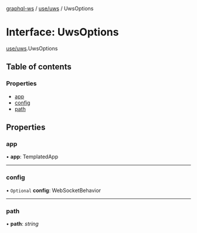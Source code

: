 [graphql-ws](../README.md) / [use/uws](../modules/use_uws.md) / UwsOptions

# Interface: UwsOptions

[use/uws](../modules/use_uws.md).UwsOptions

## Table of contents

### Properties

- [app](use_uws.uwsoptions.md#app)
- [config](use_uws.uwsoptions.md#config)
- [path](use_uws.uwsoptions.md#path)

## Properties

### app

• **app**: TemplatedApp

___

### config

• `Optional` **config**: WebSocketBehavior

___

### path

• **path**: *string*

